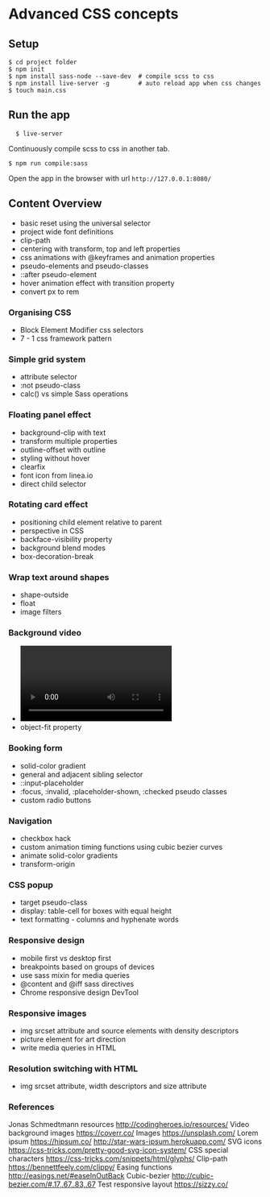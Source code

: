# Advanced CSS concepts

## Setup
```
$ cd project folder
$ npm init
$ npm install sass-node --save-dev  # compile scss to css
$ npm install live-server -g        # auto reload app when css changes
$ touch main.css
```

## Run the app

```
  $ live-server
```
Continuously compile scss to css in another tab.
```
$ npm run compile:sass
```

Open the app in the browser with url `http://127.0.0.1:8080/`

## Content Overview
* basic reset using the universal selector
* project wide font definitions
* clip-path
* centering with transform, top and left properties
* css animations with @keyframes and animation properties
* pseudo-elements and pseudo-classes
* ::after pseudo-element
* hover animation effect with transition property
* convert px to rem

### Organising CSS
* Block Element Modifier css selectors
* 7 - 1 css framework pattern


### Simple grid system
* attribute selector
* :not pseudo-class
* calc() vs simple Sass operations

### Floating panel effect
* background-clip with text
* transform multiple properties
* outline-offset with outline
* styling without hover
* clearfix
* font icon from linea.io
* direct child selector

### Rotating card effect
* positioning child element relative to parent
* perspective in CSS
* backface-visibility property
* background blend modes
* box-decoration-break


### Wrap text around shapes
* shape-outside
* float
* image filters

### Background video
* <video> element
* object-fit property

### Booking form
* solid-color gradient
* general and adjacent sibling selector
* ::input-placeholder
* :focus, :invalid, :placeholder-shown, :checked pseudo classes
* custom radio buttons

### Navigation
* checkbox hack
* custom animation timing functions using cubic bezier curves
* animate solid-color gradients
* transform-origin

### CSS popup
* target pseudo-class
* display: table-cell for boxes with equal height
* text formatting - columns and hyphenate words

### Responsive design
* mobile first vs desktop first
* breakpoints based on groups of devices
* use sass mixin for media queries
* @content and @iff sass directives
* Chrome responsive design DevTool

### Responsive images
* img srcset attribute and source elements with density descriptors
* picture element for art direction
* write media queries in HTML

### Resolution switching with HTML
* img srcset attribute, width descriptors and size attribute

### References
Jonas Schmedtmann resources http://codingheroes.io/resources/
Video background images https://coverr.co/
Images https://unsplash.com/
Lorem ipsum
https://hipsum.co/
http://star-wars-ipsum.herokuapp.com/
SVG icons https://css-tricks.com/pretty-good-svg-icon-system/
CSS special characters https://css-tricks.com/snippets/html/glyphs/
Clip-path https://bennettfeely.com/clippy/
Easing functions
http://easings.net/#easeInOutBack
Cubic-bezier http://cubic-bezier.com/#.17,.67,.83,.67
Test responsive layout https://sizzy.co/
